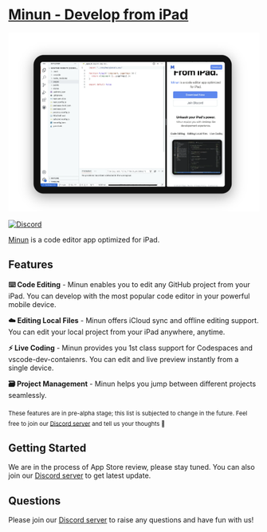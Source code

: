 <div>

<h1 style="">
<a href="https://minun.dev">
Minun - Develop from iPad
</a>
</h1>

</div>


<div>
<img src="https://raw.githubusercontent.com/surreyhq/community/main/assets/screenshot-live-coding-2.png">
</div>


[![Discord](https://img.shields.io/discord/953913554925412372)](https://discord.gg/VcvSQBSdQm)

[Minun][minun-dev] is a code editor app optimized for iPad.

## Features

**⌨️ Code Editing** - Minun enables you to edit any GitHub project from your iPad. You can develop with the most popular code editor in your powerful mobile device.

**☁️ Editing Local Files** - Minun offers iCloud sync and offline editing support. You can edit your local project from your iPad anywhere, anytime.

**⚡️ Live Coding** - Minun provides you 1st class support for Codespaces and vscode-dev-contaienrs. You can edit and live preview instantly from a single device.

**🗃 Project Management** - Minun helps you jump between different projects seamlessly.

<sub>These features are in pre-alpha stage; this list is subjected to change in the future. Feel free to join our <a href="https://discord.gg/VcvSQBSdQm">Discord server</a> and tell us your thoughts 🙌</sub>


## Getting Started

We are in the process of App Store review, please stay tuned. You can also join our [Discord server][discord-invitation] to get latest update.

## Questions

Please join our [Discord server][discord-invitation] to raise any questions and have fun with us!

[minun-dev]: https://minun.dev
[discord-invitation]: https://discord.gg/VcvSQBSdQm
